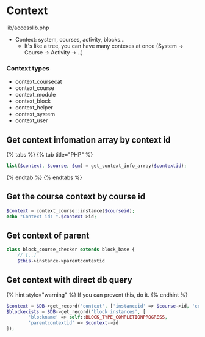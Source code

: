 # Context

lib/accesslib.php

* Context: system, courses, activity, blocks...
  * It's like a tree, you can have many contexes at once \(System -&gt; Course -&gt; Activity -&gt; ..\)

### Context types

* context\_coursecat
* context\_course
* context\_module
* context\_block
* context\_helper
* context\_system
* context\_user

## Get context infomation array by context id

{% tabs %}
{% tab title="PHP" %}
```php
list($context, $course, $cm) = get_context_info_array($contextid);
```
{% endtab %}
{% endtabs %}

## Get the course context by course id

```php
$context = context_course::instance($courseid);
echo "Context id: ".$context->id;
```

## Get context of parent

```php
class block_course_checker extends block_base {
    // [..]
    $this->instance->parentcontextid
```

## Get context with direct db query

{% hint style="warning" %}
If you can prevent this, do it.
{% endhint %}

```php
$context = $DB->get_record('context', ['instanceid' => $course->id, 'contextlevel' => CONTEXT_COURSE]);
$blockexists = $DB->get_record('block_instances', [
        'blockname' => self::BLOCK_TYPE_COMPLETIONPROGRESS,
        'parentcontextid' => $context->id
]);
```

